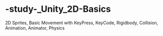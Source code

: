 # -study-_Unity_2D-Basics
2D Sprites, Basic Movement with KeyPress, KeyCode, Rigidbody, Collision, Animation, Animator, Physics
